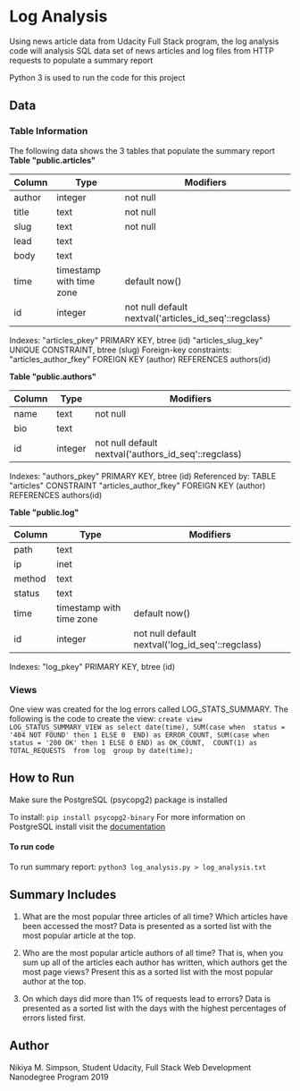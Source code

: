 # Log Analysis

Using news article data from Udacity Full Stack program, the log analysis code will analysis SQL data set of news articles and log files from HTTP requests to populate a summary report

Python 3 is used to run the code for this project

## Data

### Table Information
The following data shows the 3 tables that populate the summary report
**Table "public.articles"**

| Column | Type                     | Modifiers |
|--------| ------------------------ | --------- |
| author | integer                  | not null |
| title  | text                     | not null |
| slug   | text                     | not null |
| lead   | text                     | |
| body   | text                     | |
| time   | timestamp with time zone | default now() |
| id     | integer                  | not null default nextval('articles_id_seq'::regclass) |

Indexes:
    "articles_pkey" PRIMARY KEY, btree (id)
    "articles_slug_key" UNIQUE CONSTRAINT, btree (slug)
Foreign-key constraints:
    "articles_author_fkey" FOREIGN KEY (author) REFERENCES authors(id)

 
**Table "public.authors"**

| Column |  Type   |                      Modifiers                       |
| -------| ------- | ---------------------------------------------------- |
| name   | text    | not null |
| bio    | text    | |
| id     | integer | not null default nextval('authors_id_seq'::regclass) |

Indexes:
    "authors_pkey" PRIMARY KEY, btree (id)
Referenced by:
    TABLE "articles" CONSTRAINT "articles_author_fkey" FOREIGN KEY (author) REFERENCES authors(id)
 
**Table "public.log"**

| Column |           Type           |                    Modifiers                     |
|------- | ------------------------ | ------------------------------------------------ |
| path   | text                     | |
| ip     | inet                     | |
| method | text                     | |
| status | text                     | |
| time   | timestamp with time zone | default now() |
| id     | integer                  | not null default nextval('log_id_seq'::regclass) |

Indexes:
    "log_pkey" PRIMARY KEY, btree (id)

### Views
One view was created for the log errors called LOG_STATS_SUMMARY. The following is the code to create the view:
`create view LOG_STATUS_SUMMARY_VIEW as select date(time), SUM(case when  status = '404 NOT FOUND' then 1 ELSE 0  END) as ERROR_COUNT, SUM(case when status = '200 OK' then 1 ELSE 0 END) as OK_COUNT,  COUNT(1) as TOTAL_REQUESTS  from log  group by date(time);`

## How to Run
Make sure the PostgreSQL (psycopg2) package is installed

To install: `pip install psycopg2-binary`
For  more information on PostgreSQL install visit the [documentation](http://initd.org/psycopg/docs/install.html)

#### To run code
To run summary report: `python3 log_analysis.py > log_analysis.txt`

## Summary Includes
1. What are the most popular three articles of all time? Which articles have been accessed the most? Data is presented as a sorted list with the most popular article at the top.

2. Who are the most popular article authors of all time? That is, when you sum up all of the articles each author has written, which authors get the most page views? Present this as a sorted list with the most popular author at the top.

3. On which days did more than 1% of requests lead to errors? Data is presented as a sorted list with the days with the highest percentages of errors listed first.

## Author
Nikiya M. Simpson, Student
Udacity, Full Stack Web Development Nanodegree Program
2019